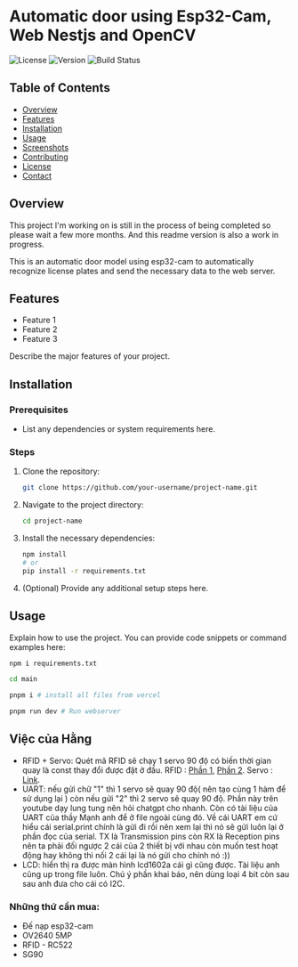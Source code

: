 # Automatic door using Esp32-Cam, Web Nestjs and OpenCV

![License](https://img.shields.io/badge/license-MIT-blue.svg)
![Version](https://img.shields.io/badge/version-1.1.0-brightgreen.svg)
![Build Status](https://img.shields.io/badge/build-passing-brightgreen.svg)

## Table of Contents

- [Overview](#overview)
- [Features](#features)
- [Installation](#installation)
- [Usage](#usage)
- [Screenshots](#screenshots)
- [Contributing](#contributing)
- [License](#license)
- [Contact](#contact)

## Overview

This project I'm working on is still in the process of being completed so please wait a few more months. And this readme version is also a work in progress. 

This is an automatic door model using esp32-cam to automatically recognize license plates and send the necessary data to the web server.

## Features

- Feature 1
- Feature 2
- Feature 3

Describe the major features of your project.

## Installation

### Prerequisites

- List any dependencies or system requirements here.

### Steps

1. Clone the repository:
    ```bash
    git clone https://github.com/your-username/project-name.git
    ```
2. Navigate to the project directory:
    ```bash
    cd project-name
    ```
3. Install the necessary dependencies:
    ```bash
    npm install
    # or
    pip install -r requirements.txt
    ```
4. (Optional) Provide any additional setup steps here.

## Usage

Explain how to use the project. You can provide code snippets or command examples here:

```bash
npm i requirements.txt

cd main

pnpm i # install all files from vercel

pnpm run dev # Run webserver

```
## Việc của Hằng
- RFID + Servo: Quét mã RFID sẽ chạy 1 servo 90 độ có biến thời gian quay là const thay đổi được đặt ở đầu. RFID :
[Phần 1](https://www.youtube.com/watch?v=gZ4hLL-SfdA),
[Phần 2](https://www.youtube.com/watch?v=2RNliD0wpN8).
Servo : 
[Link](https://www.youtube.com/watch?v=0sWor4_BW2I&t=734s).
- UART: nếu gửi chữ "1" thì 1 servo sẽ quay 90 độ( nên tạo cùng 1 hàm để sử dụng lại ) còn nếu gửi "2" thì 2 servo sẽ quay 90 độ. Phần này trên youtube dạy lung tung nên hỏi chatgpt cho nhanh. Còn có tài liệu của UART của thầy Mạnh anh để ở file ngoài cùng đó. Về cái UART em cứ hiểu cái serial.print chính là gửi đi rồi nên xem lại thì nó sẽ gửi luôn lại ở phần đọc của serial. TX là Transmission pins còn RX là Reception pins nên ta phải đối ngược 2 cái của 2 thiết bị với nhau còn muốn test hoạt động hay không thì nối 2 cái lại là nó gửi cho chính nó :))
- LCD: hiển thị ra được màn hình lcd1602a cái gì cũng được. Tài liệu anh cũng up trong file luôn. Chú ý phần khai báo, nên dùng loại 4 bit còn sau sau anh đưa cho cái có I2C.
 
### Những thứ cần mua:
- Đế nạp esp32-cam
- OV2640 5MP
- RFID - RC522
- SG90